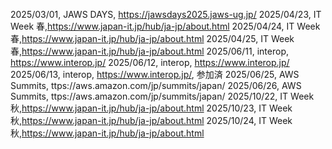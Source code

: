 2025/03/01, JAWS DAYS, https://jawsdays2025.jaws-ug.jp/
2025/04/23, IT Week 春,https://www.japan-it.jp/hub/ja-jp/about.html
2025/04/24, IT Week 春,https://www.japan-it.jp/hub/ja-jp/about.html
2025/04/25, IT Week 春,https://www.japan-it.jp/hub/ja-jp/about.html
2025/06/11, interop, https://www.interop.jp/
2025/06/12, interop, https://www.interop.jp/
2025/06/13, interop, https://www.interop.jp/, 参加済
2025/06/25, AWS Summits, ttps://aws.amazon.com/jp/summits/japan/
2025/06/26, AWS Summits, ttps://aws.amazon.com/jp/summits/japan/
2025/10/22, IT Week 秋,https://www.japan-it.jp/hub/ja-jp/about.html
2025/10/23, IT Week 秋,https://www.japan-it.jp/hub/ja-jp/about.html
2025/10/24, IT Week 秋,https://www.japan-it.jp/hub/ja-jp/about.html
